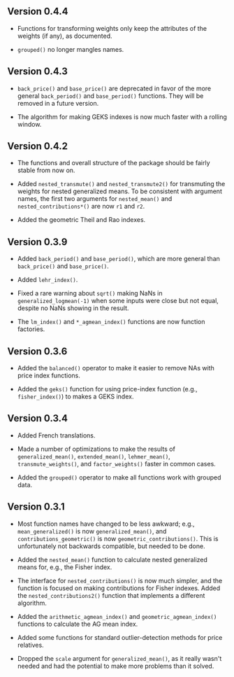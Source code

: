 ## Version 0.4.4

- Functions for transforming weights only keep the attributes of the weights (if any), as documented.

- `grouped()` no longer mangles names.

## Version 0.4.3

- `back_price()` and `base_price()` are deprecated in favor of the more general `back_period()` and `base_period()` functions. They will be removed in a future version.

- The algorithm for making GEKS indexes is now much faster with a rolling window.

## Version 0.4.2

- The functions and overall structure of the package should be fairly stable from now on.

- Added `nested_transmute()` and `nested_transmute2()` for transmuting the weights for nested generalized means. To be consistent with argument names, the first two arguments for `nested_mean()` and `nested_contributions*()` are now `r1` and `r2`.

- Added the geometric Theil and Rao indexes.

## Version 0.3.9

- Added `back_period()` and `base_period()`, which are more general than `back_price()` and `base_price()`.

- Added `lehr_index()`.

- Fixed a rare warning about `sqrt()` making NaNs in `generalized_logmean(-1)` when some inputs were close but not equal, despite no NaNs showing in the result.

- The `lm_index()` and `*_agmean_index()` functions are now function factories.

## Version 0.3.6

- Added the `balanced()` operator to make it easier to remove NAs with price index functions.

- Added the `geks()` function for using price-index function (e.g., `fisher_index()`) to makes a GEKS index.

## Version 0.3.4

- Added French translations.

- Made a number of optimizations to make the results of `generalized_mean()`, `extended_mean()`, `lehmer_mean()`, `transmute_weights()`, and `factor_weights()` faster in common cases.

- Added the `grouped()` operator to make all functions work with grouped data.

## Version 0.3.1

- Most function names have changed to be less awkward; e.g., `mean_generalized()` is now `generalized_mean()`, and `contributions_geometric()` is now `geometric_contributions()`. This is unfortunately not backwards compatible, but needed to be done.

- Added the `nested_mean()` function to calculate nested generalized means for, e.g., the Fisher index.

- The interface for `nested_contributions()` is now much simpler, and the function is focused on making contributions for Fisher indexes. Added the `nested_contributions2()` function that implements a different algorithm.

- Added the `arithmetic_agmean_index()` and `geometric_agmean_index()` functions to calculate the AG mean index.

- Added some functions for standard outlier-detection methods for price relatives.

- Dropped the `scale` argument for `generalized_mean()`, as it really wasn't needed and had the potential to make more problems than it solved.
